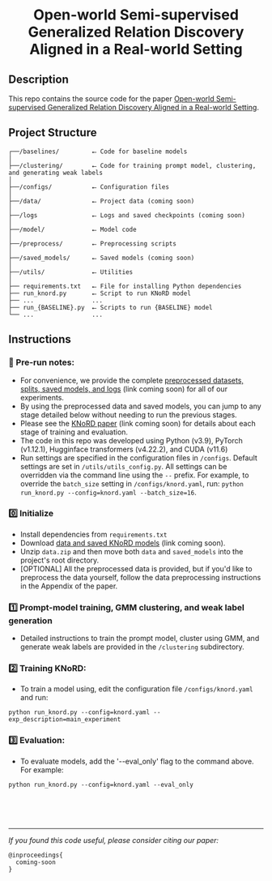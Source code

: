 <div align="center">

# Open-world Semi-supervised Generalized Relation Discovery Aligned in a Real-world Setting

</div>

## Description

This repo contains the source code for the
paper [Open-world Semi-supervised Generalized Relation Discovery Aligned in a Real-world Setting](https://paper_coming_soon).

## Project Structure

```
┌──/baselines/         ⭠ Code for baseline models
│
├──/clustering/        ⭠ Code for training prompt model, clustering, and generating weak labels
│
├──/configs/           ⭠ Configuration files
│
├──/data/              ⭠ Project data (coming soon)
│
├──/logs               ⭠ Logs and saved checkpoints (coming soon)
│
├──/model/             ⭠ Model code
│
├──/preprocess/        ⭠ Preprocessing scripts
│
├──/saved_models/      ⭠ Saved models (coming soon)
│
├──/utils/             ⭠ Utilities
│ 
├── requirements.txt   ⭠ File for installing Python dependencies
├── run_knord.py       ⭠ Script to run KNoRD model
├── ...                ...        
├── run_{BASELINE}.py  ⭠ Scripts to run {BASELINE} model
└── ...                ...      
```

## Instructions

### 📓 Pre-run notes:
- For convenience, we provide the
  complete [preprocessed datasets, splits, saved models, and logs](https://data_coming_soon) (link coming soon) for all of our experiments.
- By using the preprocessed data and saved models, you can jump to any stage detailed below without needing to run the
  previous stages.
- Please see the [KNoRD paper](https://paper_coming_soon) (link coming soon) for details about each stage of training and evaluation.
- The code in this repo was developed using Python (v3.9), PyTorch (v1.12.1), Hugginface transformers (v4.22.2), and
  CUDA (v11.6)
- Run settings are specified in the configuration files in `/configs`. Default settings are set in `/utils/utils_config.py`. All settings can be overridden via the command
  line using the `--` prefix. For example, to override the `batch_size` setting in `/configs/knord.yaml`,
  run: `python run_knord.py --config=knord.yaml --batch_size=16`.

### 0️⃣ Initialize
- Install dependencies from `requirements.txt`
- Download [data and saved KNoRD models](https://data_coming_soon) (link coming soon).
- Unzip `data.zip` and then move both `data` and `saved_models` into the project's root directory.
- [OPTIONAL] All the preprocessed data is provided, but if you'd like to preprocess the data yourself, follow the data
  preprocessing instructions in the Appendix of the paper.

### 1️⃣ Prompt-model training, GMM clustering, and weak label generation
- Detailed instructions to train the prompt model, cluster using GMM, and generate weak labels are provided in the `/clustering` subdirectory.

### 2️⃣ Training KNoRD:
- To train a model using, edit the configuration file `/configs/knord.yaml` and run:

```
python run_knord.py --config=knord.yaml --exp_description=main_experiment
```

### 3️⃣ Evaluation:
- To evaluate models, add the '--eval_only' flag to the command above. For example: 

```
python run_knord.py --config=knord.yaml --eval_only
```

<br>
<br>
<br>

---
_If you found this code useful, please consider citing our paper:_

```
@inproceedings{
  coming-soon
} 
```